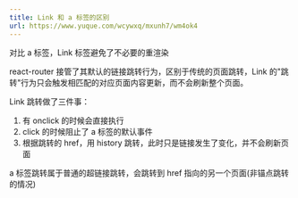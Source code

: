 ```yaml
---
title: Link 和 a 标签的区别
url: https://www.yuque.com/wcywxq/mxunh7/wm4ok4
---
```


对比 a 标签，Link 标签避免了不必要的重渲染

react-router 接管了其默认的链接跳转行为，区别于传统的页面跳转，Link 的"跳转"行为只会触发相匹配的对应页面内容更新，而不会刷新整个页面。

Link 跳转做了三件事：

1. 有 onclick 的时候会直接执行
2. click 的时候阻止了 a 标签的默认事件
3. 根据跳转的 href，用 history 跳转，此时只是链接发生了变化，并不会刷新页面

a 标签跳转属于普通的超链接跳转，会跳转到 href 指向的另一个页面(非锚点跳转的情况)
